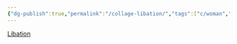```yaml
---
{"dg-publish":true,"permalink":"/collage-libation/","tags":["c/woman","c/faceless","c/face","c/hand","c/bw","c/glasses"],"created":"2024-01-04T19:00:13.645-05:00","updated":"2024-01-04T19:01:06.611-05:00"}
---
```



[Libation](https://www.instagram.com/p/CVtKbsYL6Sa/)
